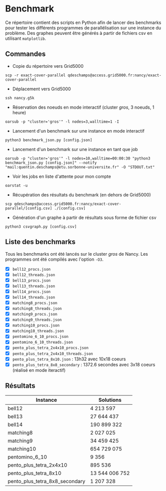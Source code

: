 # Benchmark

Ce répertoire contient des scripts en Python afin de lancer des benchmarks pour
tester les différents programmes de parallélisation sur une instance du
problème. Des graphes peuvent être générés à partir de fichiers csv en utilisant
`matplotlib`.

## Commandes

- Copie du répertoire vers Grid5000
```
scp -r exact-cover-parallel qdeschamps@access.grid5000.fr:nancy/exact-cover-parallel
```

- Déplacement vers Grid5000
```
ssh nancy.g5k
```

- Réservation des noeuds en mode interactif (cluster *gros*, 3 noeuds, 1 heure)
```
oarsub -p "cluster='gros'" -l nodes=3,walltime=1 -I
```

- Lancement d'un benchmark sur une instance en mode interactif
```
python3 benchmark_json.py [config.json]
```

- Lancement d'un benchmark sur une instance en tant que job
```
oarsub -p "cluster='gros'" -l nodes=10,walltime=00:00:30 "python3 benchmark_json.py [config.json]" --notify "mail:quentin.deschamps@etu.sorbonne-universite.fr" -O "STDOUT.txt" 
```

- Voir les jobs en liste d'attente pour mon compte
```
oarstat -u
```

- Récupération des résultats du benchmark (en dehors de Grid5000)
```
scp qdeschamps@access.grid5000.fr:nancy/exact-cover-parallel/[config.csv] ./[config.csv]
```

- Génération d'un graphe à partir de résultats sous forme de fichier csv
```
python3 csvgraph.py [config.csv]
```

## Liste des benchmarks

Tous les benchmarks ont été lancés sur le cluster *gros* de Nancy.
Les programmes ont été compilés avec l'option `-O3`.

- [x] `bell12_procs.json`
- [x] `bell12_threads.json`
- [x] `bell13_procs.json`
- [x] `bell13_threads.json`
- [x] `bell14_procs.json`
- [x] `bell14_threads.json`
- [x] `matching8_procs.json`
- [x] `matching8_threads.json`
- [x] `matching9_procs.json`
- [x] `matching9_threads.json`
- [x] `matching10_procs.json`
- [x] `matching10_threads.json`
- [x] `pentomino_6_10_procs.json`
- [x] `pentomino_6_10_threads.json`
- [x] `pento_plus_tetra_2x4x10_procs.json`
- [x] `pento_plus_tetra_2x4x10_threads.json`
- [x] `pento_plus_tetra_8x10.json` : 13h32 avec 10x18 coeurs
- [x] `pento_plus_tetra_8x8_secondary` : 1372.6 secondes avec 3x18 coeurs (réalisé en mode iteractif)

## Résultats

Instance | Solutions
--- | ---
bell12 | 4 213 597
bell13 | 27 644 437
bell14 | 190 899 322
matching8 | 2 027 025
matching9 | 34 459 425
matching10 | 654 729 075
pentomino_6_10 | 9 356
pento_plus_tetra_2x4x10 | 895 536
pento_plus_tetra_8x10 | 13 544 006 752
pento_plus_tetra_8x8_secondary | 1 207 328
